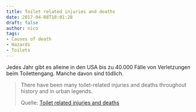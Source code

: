 ```yaml
---
title: Toilet related injuries and deaths
date: 2017-04-08T18:01:28
draft: false
author: nico
tags:
- Causes of death
- Hazards
- Toilets
---
```


Jedes Jahr gibt es alleine in den USA bis zu 40.000 Fälle von Verletzungen beim Toilettengang. Manche davon sind tödlich.

> There have been many toilet-related injuries and deaths throughout history and
> in urban legends.
>
> Quelle: [Toilet related injuries and deaths](https://en.wikipedia.org/wiki/Toilet-related_injuries_and_deaths)
